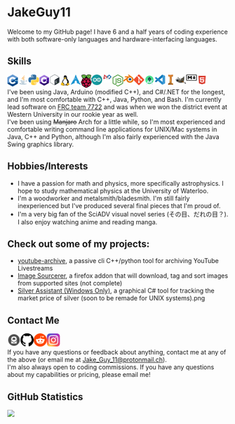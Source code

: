 # JakeGuy11
Welcome to my GitHub page! I have 6 and a half years of coding experience with both software-only languages and hardware-interfacing languages.

## Skills

[<img align="left" alt="C++" width="24px" src="cpp.png" />](https://www.cplusplus.com/)
[<img align="left" alt="Java" width="24px" src="java.png" />](https://www.java.com/)
[<img align="left" alt="Python" width="24px" src="python.png" />](https://www.python.org/)
[<img align="left" alt="C#" width="24px" src="cs.png" />](https://docs.microsoft.com/en-us/dotnet/csharp/)
[<img align="left" alt="Bash" width="24px" src="bash.png" />](https://www.gnu.org/software/bash/)
[<img align="left" alt="Linux" width="24px" src="linux.png" />](https://www.linux.org/)
[<img align="left" alt="Arch Linux" width="24px" src="arch.png" />](https://archlinux.org/)
[<img align="left" alt="Raspberry Pi" width="24px" src="rpi.png" />](https://www.raspberrypi.org/)
[<img align="left" alt="Arduino" width="24px" src="arduino.png" />](https://www.arduino.cc/)
[<img align="left" alt="FRC" width="24px" src="frc.png" />](https://www.firstinspires.org/robotics/frc)
[<img align="left" alt="NodeJS" width="24px" src="node.png" />](https://nodejs.org/en/)
[<img align="left" alt="Blender" width="24px" src="blender.png" />](https://www.blender.org/)
[<img align="left" alt="Git" width="24px" src="git.png" />](https://git-scm.com/)
[<img align="left" alt="Android Studio" width="24px" src="as.png" />](https://developer.android.com/studio)
[<img align="left" alt="Visual Studio" width="24px" src="vs.png" />](https://visualstudio.microsoft.com/)
[<img align="left" alt="Inventor" width="24px" src="inventor.png" />](https://www.autodesk.ca/en/products/inventor/overview?term=1-YEAR&support=null)
[<img align="left" alt="GIMP" width="24px" src="gimp.png" />](https://www.gimp.org/)
[<img align="left" alt="Markdown" width="24px" src="md.png" />](https://daringfireball.net/projects/markdown/)
[<img align="left" alt="HTML" width="24px" src="html.png" />](https://html.spec.whatwg.org/)
<br />


I've been using Java, Arduino (modified C++), and C#/.NET for the longest, and I'm most comfortable with C++, Java, Python, and Bash. I'm currently lead software on [FRC team 7722](https://www.thebluealliance.com/team/7722/2019) and was when we won the district event at Western University in our rookie year as well.\
I've been using ~~Manjaro~~ Arch for a little while, so I'm most experienced and comfortable writing command line applications for UNIX/Mac systems in Java, C++ and Python, although I'm also fairly experienced with the Java Swing graphics library.
## Hobbies/Interests
- I have a passion for math and physics, more specifically astrophysics. I hope to study mathematical physics at the University of Waterloo.
- I'm a woodworker and metalsmith/bladesmith. I'm still fairly inexperienced but I've produced several final pieces that I'm proud of.
- I'm a very big fan of the SciADV visual novel series (その目、だれの目？). I also enjoy watching anime and reading manga.
## Check out some of my projects:
- [youtube-archive](https://github.com/JakeGuy11/youtube-archive), a passive cli C++/python tool for archiving YouTube Livestreams
- [Image Sourcerer](https://github.com/JakeGuy11/image-sourcerer), a firefox addon that will download, tag and sort images from supported sites (not complete)
- [Silver Assistant (Windows Only)](https://github.com/JakeGuy11/silver-assistant-windows-only), a graphical C# tool for tracking the market price of silver (soon to be remade for UNIX systems).png
## Contact Me
[<img align="left" alt="Email" width="30px" src="protonmail.png" />](mailto:Jake_Guy_11@protonmail.ch)
[<img align="left" alt="Github" width="30px" src="github.png" />](https://github.com/JakeGuy11)
[<img align="left" alt="Reddit" width="30px" src="reddit.png" />](https://www.reddit.com/user/Jake_Guy_11)
[<img align="left" alt="Instagram" width="30px" src="instagram.png" />](https://www.instagram.com/jake_guy_11/)
<br />
\
If you have any questions or feedback about anything, contact me at any of the above (or email me at Jake_Guy_11@protonmail.ch).\
I'm also always open to coding commissions. If you have any questions about my capabilities or pricing, please email me!
## GitHub Statistics
![](https://github-readme-stats.vercel.app/api?username=JakeGuy11)
